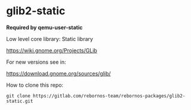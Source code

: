 # glib2-static

**Required by qemu-user-static**

Low level core library: Static library

https://wiki.gnome.org/Projects/GLib

For new versions see in:

https://download.gnome.org/sources/glib/


How to clone this repo:

```
git clone https://gitlab.com/rebornos-team/rebornos-packages/glib2-static.git
```

